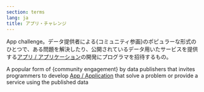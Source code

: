 ```yaml
---
section: terms
lang: ja
title: アプリ・チャレンジ
---
```


App challenge。データ提供者による{コミュニティ参画}のポピュラーな形式のひとつで、ある問題を解決したり、公開されているデータ用いたサービスを提供する[アプリ / アプリケーション](/glossary/ja/terms/app-application/)の開発にプログラマを招待するもの。

A popular form of {community engagement} by data publishers that invites programmers to develop [App / Application](/glossary/en/terms/app-application/) that solve a problem or provide a service using the published data
